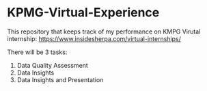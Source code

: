 # KPMG-Virtual-Experience
This repository that keeps track of my performance on KMPG Virutal internship: https://www.insidesherpa.com/virtual-internships/  

There will be 3 tasks:  
1. Data Quality Assessment 
2. Data Insights
3. Data Insights and Presentation
